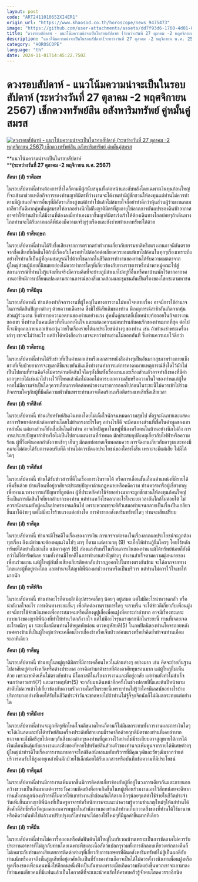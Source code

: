 ```yaml
---
layout: post
code: "ART2411010652XI4ER1"
origin_url: "https://www.khaosod.co.th/horoscope/news_9475473"
image: "https://github.com/user-attachments/assets/dd7f93d6-1760-4d01-8c0f-c1a7200f30e1"
title: "ดวงรอบสัปดาห์ - แนวโน้มความน่าจะเป็นในรอบสัปดาห์ (ระหว่างวันที่ 27 ตุลาคม -2 พฤศจิกายน 2567) เช็กดวงทรัพย์สิน อสังหาริมทรัพย์ คู่หมั้นคู่สมรส"
description: "แนวโน้มความน่าจะเป็นในรอบสัปดาห์(ระหว่างวันที่ 27 ตุลาคม -2 พฤจิกายน พ.ศ. 2567)ลัคนา (ลั) ราศีเมษในรอบสัปดาห์นี้ท่านต้องการสิ่งใดก็ตามมีผู้สนับสนุน"
category: "HOROSCOPE"
language: "th"
date: 2024-11-01T14:45:22.750Z
---
```


# ดวงรอบสัปดาห์ - แนวโน้มความน่าจะเป็นในรอบสัปดาห์ (ระหว่างวันที่ 27 ตุลาคม -2 พฤศจิกายน 2567) เช็กดวงทรัพย์สิน อสังหาริมทรัพย์ คู่หมั้นคู่สมรส

[![ดวงรอบสัปดาห์ - แนวโน้มความน่าจะเป็นในรอบสัปดาห์ (ระหว่างวันที่ 27 ตุลาคม -2 พฤศจิกายน 2567) เช็กดวงทรัพย์สิน อสังหาริมทรัพย์ คู่หมั้นคู่สมรส](https://www.khaosod.co.th/wpapp/uploads/2024/10/ดวงรอบสัปดาห์-2.jpg "ดวงรอบสัปดาห์ - แนวโน้มความน่าจะเป็นในรอบสัปดาห์ (ระหว่างวันที่ 27 ตุลาคม -2 พฤศจิกายน 2567) เช็กดวงทรัพย์สิน อสังหาริมทรัพย์ คู่หมั้นคู่สมรส")](https://www.khaosod.co.th/wpapp/uploads/2024/10/ดวงรอบสัปดาห์-2.jpg)

**แนวโน้มความน่าจะเป็นในรอบสัปดาห์  
****(ระหว่างวันที่ 27 ตุลาคม -2 พฤจิกายน พ.ศ. 2567)**

**ลัคนา** **(****ลั****)** **ราศีเมษ**

ในรอบสัปดาห์นี้ท่านต้องการสิ่งใดก็ตามมีผู้สนับสนุนทั้งต่อหน้าและลับหลังโดยเฉพาะเงินทุนก้อนใหญ่ที่จะเข้ามาช่วยเหลือกิจการของท่านญาติมิตรที่ว่างงานจะได้งานทำมีผู้ชักชวนให้ลงทุนแต่ท่านไม่ควรทำตามมีผู้เสนอกิจการอื่นๆที่มีอัตราเสี่ยงสูงแต่ถ้าทำไปแล้วไม่สบายใจก็อย่าทำดีกว่าหุ้นส่วนผู้ร่วมงานกลมเกลียวกันดีมากคู่หมั้นคู่สมรสให้ลาภอย่างนึกไม่ถึงญาติมิตรที่สูงอายุให้ลาภการผันแปรของดินฟ้าอากาศอาจทำให้ท่านป่วยได้มีงานที่ต้องลงมือทำเองมากขึ้นญาติมิตรเร่งเร้าให้ต้องเดินทางไกลบ่อยๆถ้าเดินทางไกลท่านจะได้รับลาภผลดีพี่น้องมีความเจริญรุ่งเรืองและยังช่วยท่านหาทรัพย์ได้ด้วย

**ลัคนา** **(****ลั****)** **ราศีพฤษภ**

ในรอบสัปดาห์นี้ท่านได้รับชื่อเสียงจากการตรากตรำทำงานเกี่ยวกับธรรมชาติหรือแรงงานอาจมีอันตรายจากชื่อเสียงที่เกิดขึ้นได้ถ้ามีเรื่องกับใครอย่าไปต่อล้อต่อเถียงควรยอมแพ้เขาไปก่อนในทุกๆเรื่องเพราะถึงอย่างไรท่านก็เป็นผู้ที่อุดมสมบูรณ์ไปด้วยโชคลาภในชีวิตการทำงานของท่านได้รับความเมตตาจากผู้ใหญ่ส่วนผู้น้อยก็นิยมยกย่องไม่ควรทำการใดๆที่เกี่ยวข้องกับทางราชการหรือนำพาหมู่คณะไปสู่สถานการณ์ที่ท่านไม่รู้แจ้งเห็นจริงมีความคิดที่จะย้ายภูมิลำเนาไปอยู่ที่อื่นหรือหาบ้านพักไว้ตากอากาศงานอาชีพมีการเปลี่ยนแปลงตามสถานการณ์ของสิ่งแวดล้อมและชุมชนอันเป็นเรื่องของโชคชะตามหาชน

**ลัคนา** **(****ลั****)** **ราศีมิถุน**

ในรอบสัปดาห์นี้ ท่านต้องทำกิจการงานที่ผู้ใหญ่ในทางการงานไม่พอใจหลายเรื่อง อาจมีการใช้อำนาจในการตัดสินปัญหาต่างๆ ด้วยความเด็ดขาด ซึ่งมิใช่นิสัยเดิมของท่าน มีเหตุการณ์ล่าช้าอันเกิดจากหุ้นส่วนผู้ร่วมงาน ซึ่งท้าทายความอดทนของท่านอย่างแรง คู่หมั้นคู่สมรสก็เบื่อหน่ายท้อถอยในกิจการงานของเขา ซึ่งท่านเป็นคนเดียวที่เห็นอกเห็นใจ และแสดงความผ่อนปรนกับคนรักของท่านมากที่สุด ต่อไปนี้จะมีบุคคลภายนอกเข้ามาวุ่นวายในเรื่องรายได้ผลประโยชน์ต่างๆ ของท่าน เช่น ถ้าท่านเช่าพระเครื่องเก่าๆ เขาจะไม่ว่าอะไร แต่ถ้าได้หนังสือเก่า เขาจะหาว่าท่านอ่านไม่ออกทันที ซึ่งท่านควรเฉยไว้ดีกว่า

**ลัคนา** **(****ลั****)** **ราศีกรกฎ**

ในรอบสัปดาห์นี้ท่านได้รับข่าวที่เป็นคำบอกเล่าหรือเอกสารหนังสือต่างๆเป็นอันมากสุขภาพร่างกายแข็งแรงที่เจ็บป่วยอาการจะทุเลาดีขึ้นจะขยันขันแข็งทำงานทำการแต่การคาดหมายเหตุการณ์สิ่งใดไว้มักไม่เป็นไปตามที่ท่านคิดจึงไม่ควรด่วนตัดสินใจใดๆทั้งสิ้นทั้งเรื่องงานและเรื่องส่วนตัวอาจทำสิ่งของที่มีค่ามากๆหายได้เช่นนำไปวางไว้ที่ไหนแล้วนึกไม่ออกไม่ควรบอกความลับหรือความในใจของท่านแก่ผู้ใดหากไม่มีความจำเป็นใดๆควรเลื่อนการติดต่อหน่วยงานราชการออกไปก่อนในระยะนี้ไม่ควรเข้าไปร่วมกิจกรรมใดๆกับผู้ที่มีคดีความพัวพันเพราะท่านอาจเดือดร้อนหรือติดร่างแหเสียชื่อเสียเวลา

**ลัคนา** **(****ลั****)** **ราศีสิงห์**

ในรอบสัปดาห์นี้ ท่านเสียทรัพย์สินเงินทองโดยไม่เต็มใจนักจนหมดความสุขไป ศัตรูจะนินทาและแสดงอาการริษยาต่อหน้าต่อตาท่านโดยไม่ยำเกรงอะไรใดๆ อย่างไรก็ดี จะมีคนบางส่วนที่เชื่อในคำพูดของเขาเหล่านั้น แต่บางส่วนก็ยังเชื่อมั่นในตัวท่าน อาจเกิดปัญหาในหมู่พี่น้องหรือคนในบ้านอย่างนึกไม่ถึง การงานประสบปัญหาล่าช้าหรือไม่เป็นไปตามแผนงานที่กำหนด มักประสบอุบัติเหตุเกี่ยวกับไฟฟ้าหรือความร้อน ผู้ที่วิ่งเดินออกกำลังกายเช้าๆ เย็นๆ มักตกท่อบาดเจ็บพอสมควร การจัดงานเกี่ยวกับอาวุธและของมีคมจะไม่ค่อยได้รับการตอบรับที่ดี ท่านไม่ควรขัดผลประโยชน์ของใครทั้งสิ้น เพราะจะมีแต่เสีย ไม่มีได้ใดๆ

**ลัคนา** **(****ลั****)** **ราศีกันย์**

ในรอบสัปดาห์นี้ ท่านได้รับข่าวสารที่ดีในเรื่องการเงินรายได้ หรือการเลื่อนขั้นเลื่อนตำแหน่งที่มีรายได้เพิ่มขึ้นด้วย บ้านเรือนที่อยู่อาศัยจะประสบปัญหาด้านกฎหมายหรือคดีความ ท่านควรหารือผู้เชี่ยวชาญเพื่อหาแนวทางการแก้ปัญหาที่ถูกต้อง ผู้ที่ประหยัดค่าใช้จ่ายอย่างมากจะถูกชักชวนให้ลงทุนก้อนใหญ่ ซึ่งเป็นการตัดสินใจที่ยากลำบากของท่าน แต่ท่านหวังโชคลาภอะไรในระยะเวลาอันใกล้ไม่ค่อยได้ ไม่ควรสนิทสนมกับผู้คนในปกครองจนเกินไป เพราะพวกเขาจะตีตัวเสมอท่านจนกลายเป็นเรื่องปีนเกลียวขึ้นมาใด้ง่ายๆ แต่ไม่มีอะไรร้ายแรงแต่อย่างใด การค้าขายอสังหาริมทรัพย์ใดๆ ท่านจะเสียเปรียบ

**ลัคนา** **(****ลั****)** **ราศีตุล**

ในรอบสัปดาห์นี้ ท่านจะมีโชคดีในเรื่องของการเงิน การเจรจาต่อรองในเรื่องลาภผลประโยชน์จะถูกต้องทุกเรื่อง ถึงแม้ท่านจะต้องหมุนเงินไปๆ มาๆ ก็ตาม แต่ดาวเกตุ (9) จะเอื้อให้ท่านกู้ยืมใครๆ โดยไร้หลักทรัพย์ได้อย่างไม่น่าเชื่อ แม้ดาวศุกร์ (6) ส่องแสงริบหรี่ในเรือนการเงินของท่าน แม้ได้ทรัพย์น้อยก็ยังดีกว่าไม่ได้ทรัพย์เลย รวมทั้งท่านมีโชคดีในการทำงานสำคัญต่างๆ ทำงานสำเร็จตามความมุ่งหมายของเพื่อนร่วมงาน แต่ผู้ใหญ่กับชื่อเสียงเกียรติยศกลับปรากฏออกไปในทางตรงกันข้าม จะได้ลาภจากทางไกลและผู้ที่อยู่ห่างไกล และท่านจะได้ญาติพี่น้องมาช่วยงานหรือเป็นบริวาร แต่ท่านไม่ควรไว้ใจเขาให้มากนัก

**ลัคนา** **(****ลั****)** **ราศีพิจิก**

ในรอบสัปดาห์นี้ ท่านทำอะไรก็ตามมักมีอุปสรรคเล็กๆ น้อยๆ อยู่เสมอ แต่ไม่มีอะไรน่าหวาดกลัว หรือน่ากังวลใจอะไร การเดินทางระยะสั้นๆ เพื่อติดต่องานราชการใดๆ จะราบรื่น จะได้ข่าวดีเกี่ยวกับเพื่อนฝูง อาจมีการใช้จ่ายเงินทองเพื่อการสมาคมหรือเลี้ยงดูปูเสื่อเพื่อนฝูงที่ตกระกำลำบาก อาจมีเรื่องทะเลาะเบาะแว้งของญาติพี่น้องที่ทำให้ท่านวิตกกังวลใจ แต่ไม่มีอะไรรุนแรงมากนักในระยะนี้ ท่านที่เจอะเจออะไรหนักๆ มา ระยะนี้เสมือนท่านได้หยุดพักผ่อน ดาวพฤหัสบดี(5) ในภพปัตนิของท่านโคจรถอยหลังเพศตรงข้ามที่เป็นผู้ใหญ่กว่าจะเคลื่อนไหวเชื่องช้าหรือเจ็บป่วยอ่อนแรงหรือย้ำคิดย้ำทำจนท่านเอือมระอาทีเดียว

**ลัคนา** **(****ลั****)** **ราศีธนู**

ในรอบสัปดาห์นี้ ท่านอยู่ในหมู่ญาติมิตรที่มีการเคลื่อนไหวในด้านต่างๆ อย่างมาก เช่น คิดจะย้ายถิ่นฐานไปอาศัยอยู่ต่างจังหวัดหรือต่างประเทศ อาจคิดทำมาค้าขายที่ต้องอาศัยทุนรอนมาก แต่ผู้ใหญ่ไม่เห็นด้วย เพราะเขาคิดเห็นไม่ตรงกับท่าน มีโอกาสดีในเรื่องการงานและที่อยู่อาศัย แต่ท่านยังทำไม่สำเร็จจนกว่าดาวเสาร์(7) และดาวพฤหัสฯ(5) จะกลับมาเดินหน้าอีกครั้งในช่วงปลายปีนี้และต้นปีหน้าตามลำดับไม่ควรเข้าไปเกี่ยวข้องกับความรักความใคร่ในระยะนี้เพราะท่านไม่รู้ว่าใครมีเลศนัยอย่างไรบ้างบริการบางอย่างที่เคยได้รับในชีวิตประจำวันจะขาดหายไปถ้าท่านไม่จู้จี้จุกจิกนักก็ไม่มีผลกระทบแต่อย่างใด

**ลัคนา** **(****ลั****)** **ราศีมังกร**

ในรอบสัปดาห์นี้ท่านจะถูกศัตรูหักโหมโจมตีขนาดไหนก็ตามก็ไม่มีผลกระทบทั้งการงานและการเงินใดๆจะได้เงินสดและยังได้ทรัพย์สินเครื่องประดับที่สวยงามมีราคาอีกด้วยญาติมิตรของท่านที่เคยลำบากยากจนจะมั่งมีศรีสุขไปตามๆกันสิ่งของต่างๆของท่านที่ถูกวางไว้อย่างไม่มีระเบียบอาจสูญหายได้การได้เงินเดือนขึ้นคุ้มกับแรงงานและสิ่งของที่หายไปทรัพย์สินส่วนตัวของท่านจะเพิ่มพูนจากรายได้พิเศษต่างๆผู้ใหญ่นำข่าวดีในเรื่องการงานมาบอกจะใกล้ชิดสนิทสนมกับบริวารที่มีคุณวุฒิและวัยวุฒิมากกว่าแต่บริวารคนรับใช้สูงอายุเหล่านั้นมักป่วยไข้เล็กน้อยได้รับเอกสารหรือบันทึกข้อความที่มีประโยชน์

**ลัคนา** **(****ลั****)** **ราศีกุมภ์**

ในรอบสัปดาห์นี้ท่านมีการงานเพิ่มมากขึ้นมีการติดต่อเกี่ยวข้องกับผู้ที่อยู่ในวงการเดียวกันและภายนอกกว้างขวางเป็นอันมากแต่ควรระวังความขัดแย้งที่อาจเกิดขึ้นในหมู่เพื่อนร่วมงานเอาไว้สักหน่อยจะดีหากท่านสั่งงานลูกน้องบริวารก็ไม่ควรให้เขาทำงานซ้ำซ้อนกันได้ลาภเล็กๆน้อยๆแต่ค่าใช้จ่ายในชีวิตประจำวันเพิ่มขึ้นมากญาติพี่น้องที่เป็นครูอาจารย์หรือนักบวชจะแนะนำความรู้ความชำนาญใหม่ๆให้แก่ท่านได้สิ่งศักดิ์สิทธิ์หรือวัตถุมงคลมาเคารพบูชาในสำนักงานของท่านถ้าท่านเก็บกวาดสิ่งของที่ท่านได้ใช้มานานหรือคิดว่ามันพังไปแล้วมาปรับปรุงแก้ไขท่านจะได้ของใช้ใหม่ๆที่มีมูลค่าขึ้นมากทีเดียว

**ลัคนา** **(****ลั****)** **ราศีมีน**

ในรอบสัปดาห์นี้ท่านไม่ควรรื้อถอนหรือตัดฟันต้นไม้ใหญ่ในบริเวณบ้านเพราะเป็นการขัดลาภไม่ควรรับประทานอาหารที่ไม่ถูกกับท่านโดยเฉพาะพืชและเนื้อสัตว์แปลกๆรวมทั้งการลักลอบเที่ยวเตร่กลางคืนก็ไม่เหมาะกับท่านเอาเสียเลยการติดต่อต่างๆที่เกี่ยวกับการเกษตรที่ดินอสังหาริมทรัพย์ไม่สู้เป็นผลดีกับท่านนักหรืออาจถึงขั้นสูญเสียที่อยู่อาศัยอันเป็นที่รักของท่านก็อาจเป็นได้ไม่ควรตั้งวงนินทาเพื่อนฝูงหรือพูดเรื่องของเพื่อนคนหนึ่งให้อีกคนหนึ่งฟังเป็นอันขาดเพราะเมื่อเกิดความขัดแย้งขึ้นพวกเขาจะเอามาลงที่ท่านคนเดียวคนที่มีแฟนแล้วเป็นโอกาสดีที่จะแนะนำคนรักให้ครอบครัวรู้จักคนโสดควรรออีกนิด